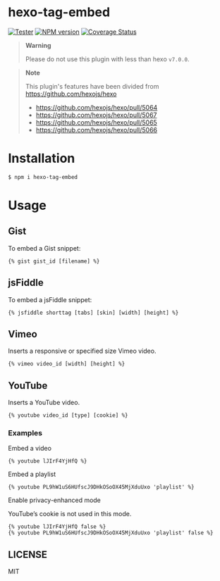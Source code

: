 # hexo-tag-embed

[![Tester](https://github.com/hexojs/hexo-tag-embed/actions/workflows/tester.yml/badge.svg)](https://github.com/hexojs/hexo-tag-embed/actions/workflows/tester.yml)
[![NPM version](https://badge.fury.io/js/hexo-tag-embed.svg)](https://www.npmjs.com/package/hexo-tag-embed)
[![Coverage Status](https://img.shields.io/coveralls/hexojs/hexo-tag-embed.svg)](https://coveralls.io/r/hexojs/hexo-tag-embed?branch=main)

> **Warning**
>
> Please do not use this plugin with less than hexo `v7.0.0`.

> **Note**
>
> This plugin's features have been divided from https://github.com/hexojs/hexo
>
> - https://github.com/hexojs/hexo/pull/5064
> - https://github.com/hexojs/hexo/pull/5067
> - https://github.com/hexojs/hexo/pull/5065
> - https://github.com/hexojs/hexo/pull/5066

# Installation

```sh
$ npm i hexo-tag-embed
```

# Usage

## Gist

To embed a Gist snippet:

```ejs
{% gist gist_id [filename] %}
```

## jsFiddle

To embed a jsFiddle snippet:

```ejs
{% jsfiddle shorttag [tabs] [skin] [width] [height] %}
```

## Vimeo

Inserts a responsive or specified size Vimeo video.

```ejs
{% vimeo video_id [width] [height] %}
```

## YouTube

Inserts a YouTube video.

```ejs
{% youtube video_id [type] [cookie] %}
```

### Examples

Embed a video

```ejs
{% youtube lJIrF4YjHfQ %}
```

Embed a playlist

```ejs
{% youtube PL9hW1uS6HUfscJ9DHkOSoOX45MjXduUxo 'playlist' %}
```

Enable privacy-enhanced mode

YouTube’s cookie is not used in this mode.

```ejs
{% youtube lJIrF4YjHfQ false %}
{% youtube PL9hW1uS6HUfscJ9DHkOSoOX45MjXduUxo 'playlist' false %}
```

## LICENSE

MIT